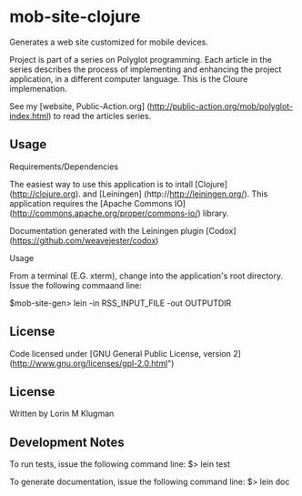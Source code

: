 # mob-site-clojure

Generates a web site customized for mobile devices.

Project is part of a series on Polyglot programming. Each article in the series describes
the process of implementing and enhancing the project application, in a different computer
language. This is the Cloure implemenation.

See my [website, Public-Action.org] (http://public-action.org/mob/polyglot-index.html)  to read the articles series.
## Usage
Requirements/Dependencies

The easiest way to use this application is to intall [Clojure] (http://clojure.org). 
and [Leiningen] (http://http://leiningen.org/). This application requires the [Apache Commons IO] 
(http://commons.apache.org/proper/commons-io/) library.

Documentation generated with the Leiningen plugin [Codox] (https://github.com/weavejester/codox)

Usage

From a terminal (E.G. xterm), change into the application's root directory.
Issue the following commaand line:

$mob-site-gen> lein -in RSS_INPUT_FILE -out OUTPUTDIR

## License
Code licensed under [GNU General Public License, version 2] (http://www.gnu.org/licenses/gpl-2.0.html")

## License
Written by Lorin M Klugman

## Development Notes

To run tests, issue the following command line:
$> lein test

To generate documentation, issue the following command line:
$> lein doc

